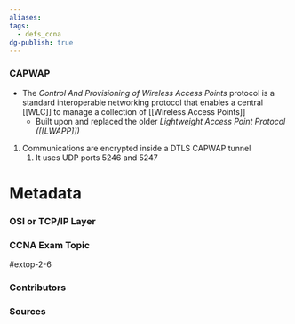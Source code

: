 ```yaml
---
aliases: 
tags:
  - defs_ccna
dg-publish: true
---
```


### CAPWAP
- The *Control And Provisioning of Wireless Access Points* protocol is a standard interoperable networking protocol that enables a central [[WLC]] to manage a collection of [[Wireless Access Points]]
	- Built upon and replaced the older *Lightweight Access Point Protocol ([[LWAPP]])* 
1. Communications are encrypted inside a DTLS CAPWAP tunnel
	1. It uses UDP ports 5246 and 5247



# Metadata
### OSI or TCP/IP Layer

### CCNA Exam Topic
#extop-2-6
### Contributors

### Sources


